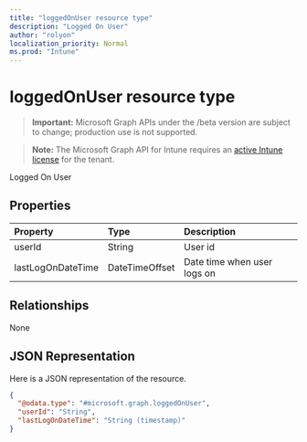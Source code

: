 ```yaml
---
title: "loggedOnUser resource type"
description: "Logged On User"
author: "rolyon"
localization_priority: Normal
ms.prod: "Intune"
---
```


# loggedOnUser resource type

> **Important:** Microsoft Graph APIs under the /beta version are subject to change; production use is not supported.

> **Note:** The Microsoft Graph API for Intune requires an [active Intune license](https://go.microsoft.com/fwlink/?linkid=839381) for the tenant.

Logged On User

## Properties
|Property|Type|Description|
|:---|:---|:---|
|userId|String|User id|
|lastLogOnDateTime|DateTimeOffset|Date time when user logs on|

## Relationships
None

## JSON Representation
Here is a JSON representation of the resource.
<!-- {
  "blockType": "resource",
  "@odata.type": "microsoft.graph.loggedOnUser"
}
-->
``` json
{
  "@odata.type": "#microsoft.graph.loggedOnUser",
  "userId": "String",
  "lastLogOnDateTime": "String (timestamp)"
}
```





